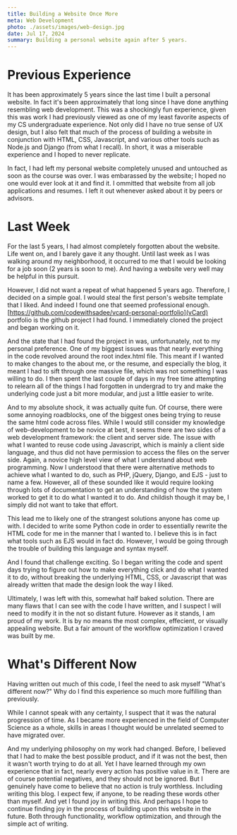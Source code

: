 ```yaml
---
title: Building a Website Once More
meta: Web Development
photo: ./assets/images/web-design.jpg
date: Jul 17, 2024
summary: Building a personal website again after 5 years.
---
```


# Previous Experience
It has been approximately 5 years since the last time I built a personal
website.
In fact it's been approximately that long since I have done anything
resembling web development.
This was a shockingly fun experience, given this was work I had previously
viewed as one of my least favorite aspects of my CS undergraduate experience.
Not only did I have no true sense of UX design, but I also felt that much of
the process of building a website in conjunction with HTML, CSS, Javascript,
and various other tools such as Node.js and Django (from what I recall).
In short, it was a miserable experience and I hoped to never replicate.


In fact, I had left my personal website completely unused and untouched as
soon as the course was over.
I was embarassed by the website;
I hoped no one would ever look at it and find it.
I ommitted that website from all job applications and resumes.
I left it out whenever asked about it by peers or advisors.

# Last Week
For the last 5 years, I had almost completely forgotten about the website.
Life went on, and I barely gave it any thought.
Until last week as I was walking around my neighborhood, it occurred to me
that I would be looking for a job soon (2 years is soon to me).
And having a website very well may be helpful in this pursuit.

However, I did not want a repeat of what happened 5 years ago.
Therefore, I decided on a simple goal.
I would steal the first person's website template that I liked.
And indeed I found one that seemed professional enough.
[https://github.com/codewithsadee/vcard-personal-portfolio](vCard)
portfolio is the github project I had found.
I immediately cloned the project and began working on it.

And the state that I had found the project in was, unfortunately, not to my
personal preference.
One of my biggest issues was that nearly everything in the code revolved around
the root index.html file.
This meant if I wanted to make changes to the about me, or the resume, and
especially the blog, it meant I had to sift through one massive file, which was
not something I was willing to do.
I then spent the last couple of days in my free time attempting to relearn
all of the things I had forgotten in undergrad to try and make the underlying
code just a bit more modular, and just a little easier to write.

And to my absolute shock, it was actually quite fun.
Of course, there were some annoying roadblocks, one of the biggest ones being
trying to reuse the same html code across files.
While I would still consider my knowledge of web-development to be novice at
best,
it seems there are two sides of a web development framework: the client and
server side.
The issue with what I wanted to reuse code using Javascript, which is mainly a
client side language, and thus did not have permission to access the files on
the server side.
Again, a novice high level view of what I understand about web programming.
Now I understood that there were alternative methods to achieve what I wanted
to do, such as PHP, jQuery, Django, and EJS - just to name a few.
However, all of these sounded like it would require looking through lots of
documentation to get an understanding of how the system worked to get it to
do what I wanted it to do.
And childish though it may be, I simply did not want to take that effort.

This lead me to likely one of the strangest solutions anyone has come up with.
I decided to write some Python code in order to essentially rewrite the HTML
code for me in the manner that I wanted to.
I believe this is in fact what tools such as EJS would in fact do.
However, I would be going through the trouble of building this language and
syntax myself.

And I found that challenge exciting.
So I began writing the code and spent days trying to figure out how to make
everything click and do what I wanted it to do, without breaking the underlying
HTML, CSS, or Javascript that was already written that made the design look
the way I liked.

Ultimately, I was left with this, somewhat half baked solution.
There are many flaws that I can see with the code I have written, and I suspect
I will need to modify it in the not so distant future.
However as it stands, I am proud of my work.
It is by no means the most complex, effecient, or visually appealing website.
But a fair amount of the workflow optimization I craved was built by me.

# What's Different Now
Having written out much of this code, I feel the need to ask myself "What's
different now?"
Why do I find this experience so much more fulfilling than previously.

While I cannot speak with any certainty, I suspect that it was the natural
progression of time.
As I became more experienced in the field of Computer Science as a whole, skills
in areas I thought would be unrelated seemed to have migrated over.

And my underlying philosophy on my work had changed.
Before, I believed that I had to make the best possible product, and if it
was not the best, then it wasn't worth trying to do at all.
Yet I have learned through my own experience that in fact, nearly every action
has positive value in it.
There are of course potential negatives, and they should not be ignored.
But I genuinely have come to believe that no action is truly worthless.
Including writing this blog.
I expect few, if anyone, to be reading these words other than myself.
And yet I found joy in writing this.
And perhaps I hope to continue finding joy in the process of building upon
this website in the future.
Both through functionality, workflow optimization, and through the simple act
of writing.

